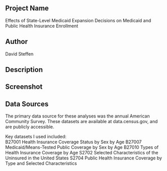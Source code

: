 ## Project Name
Effects of State-Level Medicaid Expansion Decisions on Medicaid and Public Health Insurance Enrollment

## Author
David Steffen

## Description


## Screenshot


## Data Sources
The primary data source for these analyses was the annual American Community Survey.
These datasets are available at data.census.gov, and are publicly accessible.

Key datasets I used included: <br>
B27001 Health Insurance Coverage Status by Sex by Age
B27007 Medicaid/Means-Tested Public Coverage by Sex by Age
B27010 Types of Health Insurance Coverage by Age
S2702 Selected Characteristics of the Uninsured in the United States
S2704 Public Health Insurance Coverage by Type and Selected Characteristics

